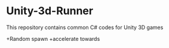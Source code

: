 # Unity-3d-Runner
This repository contains common C# codes for Unity 3D games

+Random spawn
+accelerate towards
